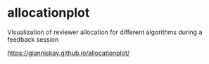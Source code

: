 # allocationplot
Visualization of reviewer allocation for different algorithms during a feedback session

https://gianniskav.github.io/allocationplot/
